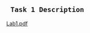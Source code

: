 
## ` Task 1 Description`

[Lab1.pdf](https://github.com/mmsaeed509/Wireless-and-Mobile-Networks/files/7565053/Lab1.pdf)
